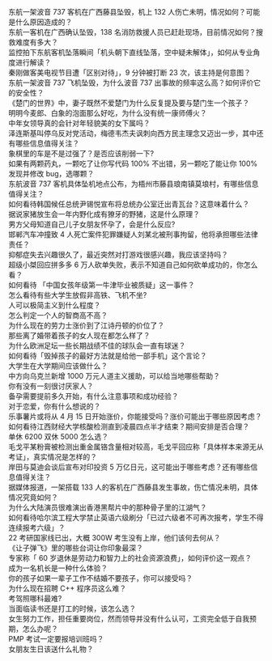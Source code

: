 东航一架波音 737 客机在广西藤县坠毁，机上 132 人伤亡未明，情况如何？可能是什么原因造成的？  
东航一客机在广西确认坠毁，138 名消防救援人员已赶赴现场，目前情况如何？搜救难度有多大？  
监控拍下东航客机坠落瞬间「机头朝下直线坠落，空中疑未解体」，如何从专业角度进行解读？  
秦刚做客美电视节目遭「区别对待」，9 分钟被打断 23 次，该主持是何意图？  
东航一架波音 737 飞机坠毁，为什么波音 737 出事故的频率这么高？如何评价它的安全性？  
《楚门的世界》中，妻子既然不爱楚门为什么反复提及要与楚门生一个孩子？  
明明今麦郎、白象的泡面那么好吃，为什么没有统一康师傅火？  
中年女领导真的会针对年轻貌美的女下属吗？  
泽连斯基叫停乌反对党活动，梅德韦杰夫讽刺向西方民主理念又迈出一步，其中还有哪些信息值得关注？  
象棋里的车是不是过强了？是否应该削弱一下?  
如果有两颗药丸，一颗吃了让你写代码 100% 不出错，另一颗吃了能让你 100% 发现并修改 bug，选哪颗？  
东航波音 737 客机具体坠机地点公布，为梧州市藤县琅南镇莫埌村，有哪些信息值得关注？  
如何看待韩国候任总统尹锡悦宣布将总统办公室迁出青瓦台？这意味着什么？  
据说家猪放生会一年内野化成有獠牙的野猪，这是什么原理？  
男方父母知道自己儿子女朋友怀孕了，会是什么反应?  
邯郸汽车冲撞致 4 人死亡案件犯罪嫌疑人刘某北被刑事拘留，他将承担哪些法律责任？  
抑郁症失去兴趣很久了，最近突然对打游戏很感兴趣，我应该坚持吗？  
超级小桀回应拼多多 6 万人砍单失败，表示不知道自己如何砍单成功的，你怎么看？  
如何看待 「中国女孩年级第一牛津毕业被质疑」这一事件？  
怎么看待有些大学生放假非高铁、飞机不坐?  
人可以极简主义到什么程度？  
怎么判定一个人的智商高不高？  
为什么现在的劳力士涨价到了江诗丹顿的价位了？  
那些离了婚带着孩子的女人现在都怎么样了？  
为什么欧洲足坛一些长期战绩不佳的球队会一直有球迷？  
如何看待「毁掉孩子的最好方法就是给他一部手机」这个言论？  
大学生在大学期间应该做什么？  
中方向乌克兰新增 1000 万元人道主义援助，可以给当地哪些帮助？  
你有没有一刻很讨厌家人？  
备孕需要提前多久开始，有什么注意事项和成功经验？  
对于恋爱，你有什么想说的？  
乐事薯片或将从 4 月 15 日开始涨价，你能接受吗？涨价可能出于哪些原因考虑？  
如何看待江西财经大学核酸检测直到凌晨四点半才结束？期间安排是否合理？  
单休 6200 双休 5000 怎么选？  
毛戈平某粉膏被检测出重金属铬含量相对较高，毛戈平回应称「具体样本来源无从考证」，真实情况是怎样的？  
岸田与莫迪会谈后宣布对印投资 5 万亿日元，这可能出于哪些考虑？还有哪些信息值得关注？  
据媒体报道，一架搭载 133 人的客机在广西藤县发生事故，伤亡情况未明，具体情况究竟如何？  
为什么大陆演员很难演出香港黑帮片中的那种骨子里的江湖气？  
如何看待哈尔滨工程大学禁止英语六级刷分「已过六级者不可再次报考，学生不得连续报考六级」？  
22 考研国家线已出，大概 300W 考生没有上岸，他们该何去何从？  
《让子弹飞》里的哪些台词让你印象最深？  
专家称「 60 岁退休是劳动力和智力上的社会资源浪费」，如何评价这一观点？  
成为一名机长是一种什么体验？  
你的孩子如果一辈子工作不结婚不要孩子，你可以接受吗？  
为什么现在招聘 C++ 程序员这么难？  
考驾照哪科最难?  
当面临读书还是打工的时候，该怎么选？  
女生努力工作，担任重要岗位，然而领导并没有什么认可，工资完全低于自我预期，怎么办呢？  
PMP 考试一定要报培训班吗？  
女朋友生日该送什么礼物？  
